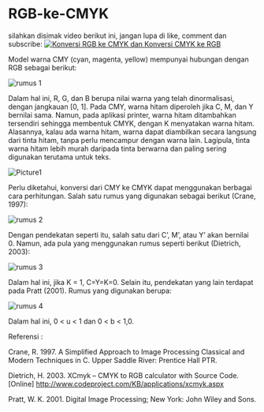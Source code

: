 # RGB-ke-CMYK

silahkan disimak video berikut ini, jangan lupa di like, comment dan subscribe:
[![Konversi RGB ke CMYK dan Konversi CMYK ke RGB](https://img.youtube.com/vi/lFNtMe0CLEY/0.jpg)](https://www.youtube.com/watch?v=lFNtMe0CLEY)

Model warna CMY (cyan, magenta, yellow) mempunyai hubungan dengan RGB sebagai berikut:

![rumus 1](https://user-images.githubusercontent.com/16121896/72498248-58bd3700-3861-11ea-9d1e-2b89c4e13204.png)

Dalam hal ini, R, G, dan B berupa nilai warna yang telah dinormalisasi, dengan jangkauan [0, 1].
Pada CMY, warna hitam diperoleh jika C, M, dan Y bernilai sama. Namun, pada aplikasi printer, warna hitam ditambahkan tersendiri sehingga membentuk CMYK, dengan K menyatakan warna hitam. Alasannya, kalau ada warna hitam, warna dapat diambilkan secara langsung dari tinta hitam, tanpa perlu mencampur dengan warna lain. Lagipula, tinta warna hitam lebih murah daripada tinta berwarna dan paling sering digunakan terutama untuk teks. 

![Picture1](https://user-images.githubusercontent.com/16121896/72498313-8bffc600-3861-11ea-8385-21928db79217.png)

Perlu diketahui, konversi dari CMY ke CMYK dapat menggunakan berbagai cara perhitungan. Salah satu rumus yang digunakan sebagai berikut (Crane, 1997):

![rumus 2](https://user-images.githubusercontent.com/16121896/72498373-b782b080-3861-11ea-92a0-5fbdef20b1a0.png)

Dengan pendekatan seperti itu, salah satu dari C’, M’, atau Y’ akan bernilai 0. Namun, ada pula yang menggunakan rumus seperti berikut (Dietrich, 2003):

![rumus 3](https://user-images.githubusercontent.com/16121896/72498440-ed279980-3861-11ea-89be-27d8cadb93a6.png)

Dalam hal ini, jika K = 1, C=Y=K=0.
Selain itu, pendekatan yang lain terdapat pada Pratt (2001). Rumus yang digunakan berupa:

![rumus 4](https://user-images.githubusercontent.com/16121896/72498485-0fb9b280-3862-11ea-9bde-0cf14bcf4a34.png)

Dalam hal ini,  0 < u < 1 dan 0 < b < 1,0.

Referensi :

Crane, R. 1997. A Simplified Approach to Image Processing Classical and Modern Techniques in C. Upper Saddle River: Prentice Hall PTR.

Dietrich, H. 2003. XCmyk – CMYK to RGB calculator with Source Code. [Online] http://www.codeproject.com/KB/applications/xcmyk.aspx

Pratt, W. K. 2001. Digital Image Processing; New York: John Wiley and Sons.

